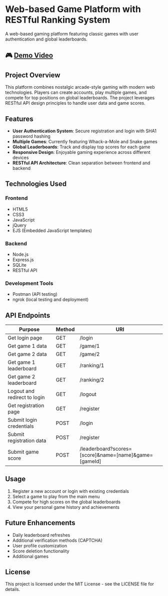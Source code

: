 # Web-based Game Platform with RESTful Ranking System

A web-based gaming platform featuring classic games with user authentication and global leaderboards.

## 🎮 [Demo Video](https://www.youtube.com/watch?v=KEuYRHmM3rA)

## Project Overview

This platform combines nostalgic arcade-style gaming with modern web technologies. Players can create accounts, play multiple games, and compete for top positions on global leaderboards. The project leverages RESTful API design principles to handle user data and game scores.

## Features

- **User Authentication System**: Secure registration and login with SHA1 password hashing
- **Multiple Games**: Currently featuring Whack-a-Mole and Snake games
- **Global Leaderboards**: Track and display top scores for each game
- **Responsive Design**: Enjoyable gaming experience across different devices
- **RESTful API Architecture**: Clean separation between frontend and backend

## Technologies Used

### Frontend
- HTML5
- CSS3
- JavaScript
- jQuery
- EJS (Embedded JavaScript templates)

### Backend
- Node.js
- Express.js
- SQLite
- RESTful API

### Development Tools
- Postman (API testing)
- ngrok (local testing and deployment)

## API Endpoints

| Purpose | Method | URI |
|---------|--------|-----|
| Get login page | GET | /login |
| Get game 1 data | GET | /game/1 |
| Get game 2 data | GET | /game/2 |
| Get game 1 leaderboard | GET | /ranking/1 |
| Get game 2 leaderboard | GET | /ranking/2 |
| Logout and redirect to login | GET | /logout |
| Get registration page | GET | /register |
| Submit login credentials | POST | /login |
| Submit registration data | POST | /register |
| Submit game score | POST | /leaderboard?scores=[score]&name=[name]&game=[gameId] |


## Usage

1. Register a new account or login with existing credentials
2. Select a game to play from the main menu
3. Compete for high scores on the global leaderboards
4. View your personal game history and achievements

## Future Enhancements

- Daily leaderboard refreshes
- Additional verification methods (CAPTCHA)
- User profile customization
- Score deletion functionality
- Additional games


## License

This project is licensed under the MIT License - see the LICENSE file for details.
